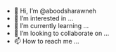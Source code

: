- 👋 Hi, I’m @aboodsharawneh
- 👀 I’m interested in ...
- 🌱 I’m currently learning ...
- 💞️ I’m looking to collaborate on ...
- 📫 How to reach me ...

<!---
aboodsharawneh/aboodsharawneh is a ✨ special ✨ repository because its `README.md` (this file) appears on your GitHub profile.
You can click the Preview link to take a look at your changes.
--->
